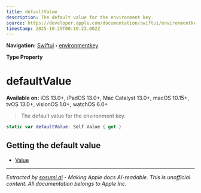 ```yaml
---
title: defaultValue
description: The default value for the environment key.
source: https://developer.apple.com/documentation/swiftui/environmentkey/defaultvalue
timestamp: 2025-10-29T00:10:23.002Z
---
```


**Navigation:** [Swiftui](/documentation/swiftui) › [environmentkey](/documentation/swiftui/environmentkey)

**Type Property**

# defaultValue

**Available on:** iOS 13.0+, iPadOS 13.0+, Mac Catalyst 13.0+, macOS 10.15+, tvOS 13.0+, visionOS 1.0+, watchOS 6.0+

> The default value for the environment key.

```swift
static var defaultValue: Self.Value { get }
```

## Getting the default value

- [Value](/documentation/swiftui/environmentkey/value)

---

*Extracted by [sosumi.ai](https://sosumi.ai) - Making Apple docs AI-readable.*
*This is unofficial content. All documentation belongs to Apple Inc.*
